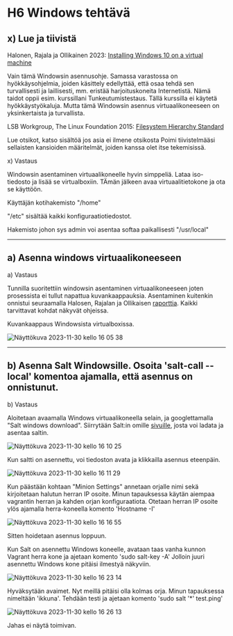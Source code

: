 # H6 Windows tehtävä

## x) Lue ja tiivistä

Halonen, Rajala ja Ollikainen 2023: [Installing Windows 10 on a virtual machine](https://github.com/therealhalonen/PhishSticks/blob/master/notes/ollikainen/windows.md)

Vain tämä Windowsin asennusohje. Samassa varastossa on hyökkäysohjelmia, joiden käsittely edellyttää, että osaa tehdä sen turvallisesti ja laillisesti, mm. eristää harjoituskoneita Internetistä. Nämä taidot oppii esim. kurssillani Tunkeutumistestaus. Tällä kurssilla ei käytetä hyökkäystyökaluja. Mutta tämä Windowsin asennus virtuaalikoneeseen on yksinkertaista ja turvallista.

LSB Workgroup, The Linux Foundation 2015: [Filesystem Hierarchy Standard](https://refspecs.linuxfoundation.org/FHS_3.0/fhs/index.html)

Lue otsikot, katso sisältöä jos asia ei ilmene otsikosta
Poimi tiivistelmääsi sellaisten kansioiden määritelmät, joiden kanssa olet itse tekemisissä.

x) Vastaus

Windowsin asentaminen virtuaalikoneelle hyvin simppeliä. Lataa iso-tiedosto ja lisää se virtualboxiin. TÄmän jälkeen avaa virtuaalitietokone ja ota se käyttöön.

Käyttäjän kotihakemisto "/home"

"/etc" sisältää kaikki konfiguraatiotiedostot.

Hakemisto johon sys admin voi asentaa softaa paikallisesti "/usr/local"


***


## a) Asenna windows virtuaalikoneeseen

a) Vastaus

Tunnilla suoritettiin windowsin asentaminen virtuaalikoneeseen joten prosessista ei tullut napattua kuvankaappauksia. Asentaminen kuitenkin onnistui seuraamalla Halosen, Rajalan ja Ollikaisen [raporttia](https://github.com/therealhalonen/PhishSticks/blob/master/notes/ollikainen/windows.md). Kaikki tarvittavat kohdat näkyvät ohjeissa.

Kuvankaappaus Windowsista virtualboxissa.

![Näyttökuva 2023-11-30 kello 16 05 38](https://github.com/juliusjantti/palvelinten_hallinta_kurssi/assets/148885509/6dd856f3-9cc4-4222-ba6b-c29a4eb6d544)

***

## b)  Asenna Salt Windowsille. Osoita 'salt-call --local' komentoa ajamalla, että asennus on onnistunut.

b) Vastaus

Aloitetaan avaamalla Windows virtuaalikoneella selain, ja googlettamalla "Salt windows download". Siirrytään Salt:in omille [sivuille](https://docs.saltproject.io/salt/install-guide/en/latest/topics/install-by-operating-system/windows.html), josta voi ladata ja asentaa saltin.

![Näyttökuva 2023-11-30 kello 16 10 25](https://github.com/juliusjantti/palvelinten_hallinta_kurssi/assets/148885509/2e6e7522-fccc-477b-ab15-3ed2d79b3daa)

Kun saltti on asennettu, voi tiedoston avata ja klikkailla asennus eteenpäin.

![Näyttökuva 2023-11-30 kello 16 11 29](https://github.com/juliusjantti/palvelinten_hallinta_kurssi/assets/148885509/a0ed23ac-d31d-499d-afc0-52f45f2244c5)

Kun päästään kohtaan "Minion Settings" annetaan orjalle nimi sekä kirjoitetaan halutun herran IP osoite. Minun tapauksessa käytän aiempaa vagrantin herran ja kahden  orjan konfiguraatiota. Otetaan herran IP osoite ylös ajamalla herra-koneella komento 'Hostname -I'

![Näyttökuva 2023-11-30 kello 16 16 55](https://github.com/juliusjantti/palvelinten_hallinta_kurssi/assets/148885509/509f4074-09b0-4e29-9e77-881915577429)

Sitten hoidetaan asennus loppuun.

Kun Salt on asennettu Windows koneelle, avataan taas vanha kunnon Vagrant herra kone ja ajetaan komento 'sudo salt-key -A' Jolloin juuri asennettu Windows kone pitäisi ilmestyä näkyviin.

![Näyttökuva 2023-11-30 kello 16 23 14](https://github.com/juliusjantti/palvelinten_hallinta_kurssi/assets/148885509/4b68048a-eed7-422b-a75e-e0070a63ccf9)

Hyväksytään avaimet. Nyt meillä pitäisi olla kolmas orja. Minun tapauksessa nimeltään 'ikkuna'. Tehdään testi ja ajetaan komento 'sudo salt '*' test.ping'

![Näyttökuva 2023-11-30 kello 16 26 13](https://github.com/juliusjantti/palvelinten_hallinta_kurssi/assets/148885509/fc28eb81-382b-46e9-b6fb-613fb78cecbc)

Jahas ei näytä toimivan.


